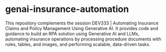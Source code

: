 # genai-insurance-automation
This repository complements the session DEV333 | Automating Insurance Claims and Policy Management Using Generative AI. It provides code and guidance to build an RPA solution using Generative AI and LLMs, automating insurance operations by processing procedure documents with rules, tables, and images, and performing scalable, data-driven tasks.
